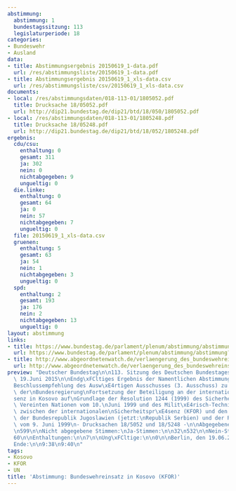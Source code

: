 ```yaml
---
abstimmung:
  abstimmung: 1
  bundestagssitzung: 113
  legislaturperiode: 18
categories:
- Bundeswehr
- Ausland
data:
- title: Abstimmungsergebnis 20150619_1-data.pdf
  url: /res/abstimmungsliste/20150619_1-data.pdf
- title: Abstimmungsergebnis 20150619_1_xls-data.csv
  url: /res/abstimmungsliste/csv/20150619_1_xls-data.csv
documents:
- local: /res/abstimmungsdaten/018-113-01/1805052.pdf
  title: Drucksache 18/05052.pdf
  url: http://dip21.bundestag.de/dip21/btd/18/050/1805052.pdf
- local: /res/abstimmungsdaten/018-113-01/1805248.pdf
  title: Drucksache 18/05248.pdf
  url: http://dip21.bundestag.de/dip21/btd/18/052/1805248.pdf
ergebnis:
  cdu/csu:
    enthaltung: 0
    gesamt: 311
    ja: 302
    nein: 0
    nichtabgegeben: 9
    ungueltig: 0
  die.linke:
    enthaltung: 0
    gesamt: 64
    ja: 0
    nein: 57
    nichtabgegeben: 7
    ungueltig: 0
  file: 20150619_1_xls-data.csv
  gruenen:
    enthaltung: 5
    gesamt: 63
    ja: 54
    nein: 1
    nichtabgegeben: 3
    ungueltig: 0
  spd:
    enthaltung: 2
    gesamt: 193
    ja: 176
    nein: 2
    nichtabgegeben: 13
    ungueltig: 0
layout: abstimmung
links:
- title: https://www.bundestag.de/parlament/plenum/abstimmung/abstimmung?id=343
  url: https://www.bundestag.de/parlament/plenum/abstimmung/abstimmung?id=343
- title: http://www.abgeordnetenwatch.de/verlaengerung_des_bundeswehreinsatzes_in_kosovo_kfor-1105-739.html
  url: http://www.abgeordnetenwatch.de/verlaengerung_des_bundeswehreinsatzes_in_kosovo_kfor-1105-739.html
preview: "Deutscher Bundestag\n\n113. Sitzung des Deutschen Bundestages\nam Freitag,\
  \ 19.Juni 2015\n\nEndg\xFCltiges Ergebnis der Namentlichen Abstimmung Nr. 1\n\n\
  Beschlussempfehlung des Ausw\xE4rtigen Ausschusses (3. Ausschuss) zu dem Antrag\
  \ der\nBundesregierung\nFortsetzung der Beteiligung an der internationalen Sicherheitspr\xE4\
  senz in Kosovo auf\nGrundlage der Resolution 1244 (1999) des Sicherheitsrates der\
  \ Vereinten Nationen vom 10.\nJuni 1999 und des Milit\xE4risch-Technischen Abkommens\
  \ zwischen der internationalen\nSicherheitspr\xE4senz (KFOR) und den Regierungen\
  \ der Bundesrepublik Jugoslawien (jetzt:\nRepublik Serbien) und der Republik Serbien\
  \ vom 9. Juni 1999\n- Drucksachen 18/5052 und 18/5248 -\n\nAbgegebene Stimmen insgesamt:\n\
  \n599\n\nNicht abgegebene Stimmen:\nJa-Stimmen:\n\n32\n532\n\nNein-Stimmen:\n\n\
  60\n\nEnthaltungen:\n\n7\n\nUng\xFCltige:\n\n0\n\nBerlin, den 19.06.2015\n\nBeginn:\n\
  Ende:\n\n9:38\n9:40\n"
tags:
- Kosovo
- KFOR
- UN
title: 'Abstimmung: Bundeswehreinsatz in Kosovo (KFOR)'
---
```

